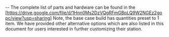 --
The complete list of parts and hardware can be found in the [https://drive.google.com/file/d/1Hnn0Ms2DzVQgRFmGBpLQ9W2NGEz2gopc/view?usp=sharing]
Note, the base case build has quantities preset to 1 item. We have provided other alternative options which are also listed in this document for users interested in further customizing their station.
